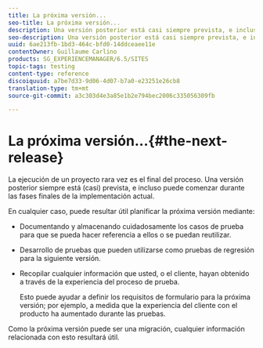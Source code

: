 ```yaml
---
title: La próxima versión...
seo-title: La próxima versión...
description: Una versión posterior está casi siempre prevista, e incluso puede comenzar durante las etapas finales de la implementación actual
seo-description: Una versión posterior está casi siempre prevista, e incluso puede comenzar durante las etapas finales de la implementación actual
uuid: 6ae213fb-1bd3-464c-bfd0-14ddceaee11e
contentOwner: Guillaume Carlino
products: SG_EXPERIENCEMANAGER/6.5/SITES
topic-tags: testing
content-type: reference
discoiquuid: a7be7d33-9d06-4d07-b7a0-e23251e26cb8
translation-type: tm+mt
source-git-commit: a3c303d4e3a85e1b2e794bec2006c335056309fb

---
```



# La próxima versión...{#the-next-release}

La ejecución de un proyecto rara vez es el final del proceso. Una versión posterior siempre está (casi) prevista, e incluso puede comenzar durante las fases finales de la implementación actual.

En cualquier caso, puede resultar útil planificar la próxima versión mediante:

* Documentando y almacenando cuidadosamente los casos de prueba para que se pueda hacer referencia a ellos o se puedan reutilizar.
* Desarrollo de pruebas que pueden utilizarse como pruebas de regresión para la siguiente versión.
* Recopilar cualquier información que usted, o el cliente, hayan obtenido a través de la experiencia del proceso de prueba.

   Esto puede ayudar a definir los requisitos de formulario para la próxima versión; por ejemplo, a medida que la experiencia del cliente con el producto ha aumentado durante las pruebas.

Como la próxima versión puede ser una migración, cualquier información relacionada con esto resultará útil.
